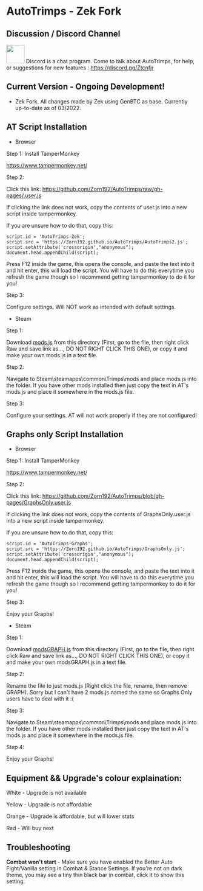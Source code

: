 # AutoTrimps - Zek Fork



## Discussion / Discord Channel
<a href="https://discord.gg/Ztcnfjr"><img src="https://discord.com/assets/3437c10597c1526c3dbd98c737c2bcae.svg" width=48></a>
Discord is a chat program. Come to talk about AutoTrimps, for help, or suggestions for new features : https://discord.gg/Ztcnfjr



## Current Version - Ongoing Development!
- Zek Fork. All changes made by Zek using GenBTC as base. Currently up-to-date as of 03/2022.



## AT Script Installation

- Browser

Step 1: Install TamperMonkey

https://www.tampermonkey.net/

Step 2: 

Click this link: https://github.com/Zorn192/AutoTrimps/raw/gh-pages/.user.js

If clicking the link does not work, copy the contents of user.js into a new script inside tampermonkey. 

If you are unsure how to do that, copy this:

```var script = document.createElement('script');
script.id = 'AutoTrimps-Zek';
script.src = 'https://Zorn192.github.io/AutoTrimps/AutoTrimps2.js';
script.setAttribute('crossorigin',"anonymous");
document.head.appendChild(script);
```

Press F12 inside the game, this opens the console, and paste the text into it and hit enter, this will load the script. You will have to do this everytime you refresh the game though so I recommend getting tampermonkey to do it for you!

Step 3: 

Configure settings. Will NOT work as intended with default settings. 

- Steam

Step 1: 

Download <a href="https://github.com/Zorn192/AutoTrimps/blob/gh-pages/mods.js">mods.js</a> from this directory (First, go to the file, then right click Raw and save link as..., DO NOT RIGHT CLICK THIS ONE), or copy it and make your own mods.js in a text file.

Step 2: 

Navigate to Steam\steamapps\common\Trimps\mods and place mods.js into the folder. If you have other mods installed then just copy the text in AT's mods.js and place it somewhere in the mods.js file.

Step 3: 

Configure your settings. AT will not work properly if they are not configured!



## Graphs only Script Installation

- Browser

Step 1: Install TamperMonkey

https://www.tampermonkey.net/

Step 2: 

Click this link: https://github.com/Zorn192/AutoTrimps/blob/gh-pages/GraphsOnly.user.js

If clicking the link does not work, copy the contents of GraphsOnly.user.js into a new script inside tampermonkey. 

If you are unsure how to do that, copy this:

```var script = document.createElement('script');
script.id = 'AutoTrimps-Graphs';
script.src = 'https://Zorn192.github.io/AutoTrimps/GraphsOnly.js';
script.setAttribute('crossorigin',"anonymous");
document.head.appendChild(script);
```

Press F12 inside the game, this opens the console, and paste the text into it and hit enter, this will load the script. You will have to do this everytime you refresh the game though so I recommend getting tampermonkey to do it for you!

Step 3: 

Enjoy your Graphs!

- Steam

Step 1: 

Download <a href="https://github.com/Zorn192/AutoTrimps/blob/gh-pages/modsGRAPH.js">modsGRAPH.js</a> from this directory (First, go to the file, then right click Raw and save link as..., DO NOT RIGHT CLICK THIS ONE), or copy it and make your own modsGRAPH.js in a text file.

Step 2: 

Rename the file to just mods.js (Right click the file, rename, then remove GRAPH). Sorry but I can't have 2 mods.js named the same so Graphs Only users have to deal with it :(

Step 3: 

Navigate to Steam\steamapps\common\Trimps\mods and place mods.js into the folder. If you have other mods installed then just copy the text in AT's mods.js and place it somewhere in the mods.js file.

Step 4: 

Enjoy your Graphs!



## Equipment && Upgrade's colour explaination:

White - Upgrade is not available

Yellow - Upgrade is not affordable

Orange - Upgrade is affordable, but will lower stats

Red - Will buy next

## Troubleshooting

**Combat won't start** - Make sure you have enabled the Better Auto Fight/Vanilla setting in Combat & Stance Settings. If you're not on dark theme, you may see a tiny thin black bar in combat, click it to show this setting.
